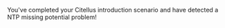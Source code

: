 You've completed your Citellus introduction scenario and have detected a NTP missing potential problem!
